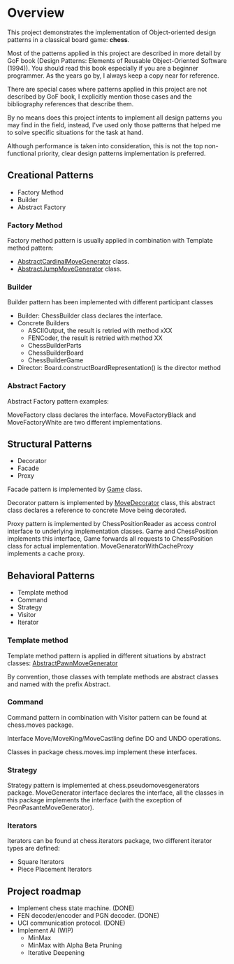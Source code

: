 # Overview
This project demonstrates the implementation of Object-oriented design patterns in a classical board game: <b>chess</b>.

Most of the patterns applied in this project are described in more detail by GoF book (Design Patterns: Elements of Reusable Object-Oriented Software (1994)). You should read this book especially if you are a beginner programmer. As the years go by, I always keep a copy near for reference.

There are special cases where patterns applied in this project are not described by GoF book, I explicitly mention those cases and the bibliography references that describe them.

By no means does this project intents to implement all design patterns you may find in the field, instead, I've used only those patterns that helped me to solve specific situations for the task at hand.

Although performance is taken into consideration, this is not the top non-functional priority, clear design patterns implementation is preferred.

## Creational Patterns
- Factory Method
- Builder
- Abstract Factory

### Factory Method
Factory method pattern is usually applied in combination with Template method pattern:
- [AbstractCardinalMoveGenerator](src/main/java/net/chesstango/pseudomovesgenerators/AbstractCardinalMoveGenerator.java) class.
- [AbstractJumpMoveGenerator](src/main/java/net/chesstango/pseudomovesgenerators/AbstractJumpMoveGenerator.java) class.

### Builder
Builder pattern has been implemented with different participant classes
- Builder: ChessBuilder class declares the interface.
- Concrete Builders
    - ASCIIOutput, the result is retried with method xXX
    - FENCoder, the result is retried with method XX
    - ChessBuilderParts 
    - ChessBuilderBoard 
    - ChessBuilderGame
- Director: Board.constructBoardRepresentation() is the director method

### Abstract Factory
Abstract Factory pattern examples:

MoveFactory class declares the interface. MoveFactoryBlack and MoveFactoryWhite are two different implementations. 

## Structural Patterns
- Decorator
- Facade
- Proxy

Facade pattern is implemented by [Game](src/main/java/net/chesstango/Game.java) class.

Decorator pattern is implemented by [MoveDecorator](src/main/java/net/chesstango/moves/imp/MoveDecorator.java) class, this abstract class declares a reference to concrete Move being decorated.

Proxy pattern is implemented by ChessPositionReader as access control interface to underlying implementation classes. Game and ChessPosition implements this interface, Game forwards all requests to ChessPosition class for actual implementation.
MoveGenaratorWithCacheProxy implements a cache proxy.

## Behavioral Patterns
- Template method
- Command
- Strategy
- Visitor
- Iterator

### Template method
Template method pattern is applied in different situations by abstract classes: 
[AbstractPawnMoveGenerator](src/main/java/net/chesstango/pseudomovesgenerators/AbstractPawnMoveGenerator.java)

By convention, those classes with template methods are abstract classes and named with the prefix Abstract.
 
### Command
Command pattern in combination with Visitor pattern can be found at chess.moves package. 

Interface Move/MoveKing/MoveCastling define DO and UNDO operations.

Classes in package chess.moves.imp implement these interfaces.

### Strategy
Strategy pattern is implemented at chess.pseudomovesgenerators package. MoveGenerator interface declares the interface, all the classes in this package implements the interface (with the exception of PeonPasanteMoveGenerator). 

### Iterators
Iterators can be found at chess.iterators package, two different iterator types are defined:
- Square Iterators
- Piece Placement Iterators

## Project roadmap
- Implement chess state machine. (DONE)
- FEN decoder/encoder and PGN decoder. (DONE)
- UCI communication protocol. (DONE)
- Implement AI (WIP)
  - MinMax
  - MinMax with Alpha Beta Pruning
  - Iterative Deepening

